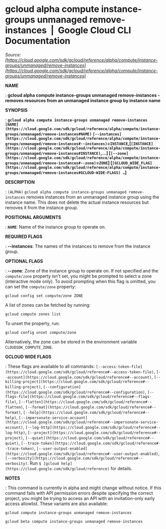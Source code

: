 # gcloud alpha compute instance-groups unmanaged remove-instances  |  Google Cloud CLI Documentation

*Source: [https://cloud.google.com/sdk/gcloud/reference/alpha/compute/instance-groups/unmanaged/remove-instances](https://cloud.google.com/sdk/gcloud/reference/alpha/compute/instance-groups/unmanaged/remove-instances)*

**NAME**

: **gcloud alpha compute instance-groups unmanaged remove-instances - removes resources from an unmanaged instance group by instance name**

**SYNOPSIS**

: **`gcloud alpha compute instance-groups unmanaged remove-instances` `[NAME](https://cloud.google.com/sdk/gcloud/reference/alpha/compute/instance-groups/unmanaged/remove-instances#NAME)` `[--instances](https://cloud.google.com/sdk/gcloud/reference/alpha/compute/instance-groups/unmanaged/remove-instances#--instances)`=`INSTANCE`,[`[INSTANCE](https://cloud.google.com/sdk/gcloud/reference/alpha/compute/instance-groups/unmanaged/remove-instances#INSTANCE)`,…] [`[--zone](https://cloud.google.com/sdk/gcloud/reference/alpha/compute/instance-groups/unmanaged/remove-instances#--zone)`=`ZONE`] [`[GCLOUD_WIDE_FLAG](https://cloud.google.com/sdk/gcloud/reference/alpha/compute/instance-groups/unmanaged/remove-instances#GCLOUD-WIDE-FLAGS) …`]**

**DESCRIPTION**

: `(ALPHA)` `gcloud alpha compute instance-groups unmanaged
remove-instances` removes instances from an unmanaged instance group using
the instance name.
This does not delete the actual instance resources but removes it from the
instance group.

**POSITIONAL ARGUMENTS**

: **`NAME`**:
Name of the instance group to operate on.

**REQUIRED FLAGS**

: **--instances**:
The names of the instances to remove from the instance group.

**OPTIONAL FLAGS**

: **--zone**:
Zone of the instance group to operate on. If not specified and the
``compute/zone`` property isn't set, you might
be prompted to select a zone (interactive mode only).
To avoid prompting when this flag is omitted, you can set the
``compute/zone`` property:

```
gcloud config set compute/zone ZONE
```

A list of zones can be fetched by running:

```
gcloud compute zones list
```

To unset the property, run:

```
gcloud config unset compute/zone
```

Alternatively, the zone can be stored in the environment variable
``CLOUDSDK_COMPUTE_ZONE``.

**GCLOUD WIDE FLAGS**

: These flags are available to all commands: `[--access-token-file](https://cloud.google.com/sdk/gcloud/reference#--access-token-file)`,
`[--account](https://cloud.google.com/sdk/gcloud/reference#--account)`, `[--billing-project](https://cloud.google.com/sdk/gcloud/reference#--billing-project)`,
`[--configuration](https://cloud.google.com/sdk/gcloud/reference#--configuration)`,
`[--flags-file](https://cloud.google.com/sdk/gcloud/reference#--flags-file)`,
`[--flatten](https://cloud.google.com/sdk/gcloud/reference#--flatten)`, `[--format](https://cloud.google.com/sdk/gcloud/reference#--format)`, `[--help](https://cloud.google.com/sdk/gcloud/reference#--help)`, `[--impersonate-service-account](https://cloud.google.com/sdk/gcloud/reference#--impersonate-service-account)`,
`[--log-http](https://cloud.google.com/sdk/gcloud/reference#--log-http)`,
`[--project](https://cloud.google.com/sdk/gcloud/reference#--project)`, `[--quiet](https://cloud.google.com/sdk/gcloud/reference#--quiet)`, `[--trace-token](https://cloud.google.com/sdk/gcloud/reference#--trace-token)`, `[--user-output-enabled](https://cloud.google.com/sdk/gcloud/reference#--user-output-enabled)`,
`[--verbosity](https://cloud.google.com/sdk/gcloud/reference#--verbosity)`.
Run `$ [gcloud help](https://cloud.google.com/sdk/gcloud/reference)` for details.

**NOTES**

: This command is currently in alpha and might change without notice. If this
command fails with API permission errors despite specifying the correct project,
you might be trying to access an API with an invitation-only early access
allowlist. These variants are also available:

```
gcloud compute instance-groups unmanaged remove-instances
```

```
gcloud beta compute instance-groups unmanaged remove-instances
```